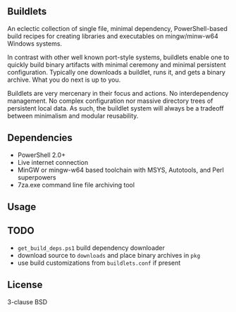 ## Buildlets

An eclectic collection of single file, minimal dependency, PowerShell-based
build recipes for creating libraries and executables on mingw/minw-w64
Windows systems.

In contrast with other well known port-style systems, buildlets enable one to
quickly build binary artifacts with minimal ceremony and minimal persistent
configuration. Typically one downloads a buildlet, runs it, and gets a binary
archive. What you do next is up to you.

Buildlets are very mercenary in their focus and actions. No interdependency
management. No complex configuration nor massive directory trees of persistent
local data. As such, the buildlet system will always be a tradeoff between
minimalism and modular reusability.

## Dependencies

* PowerShell 2.0+
* Live internet connection
* MinGW or mingw-w64 based toolchain with MSYS, Autotools, and Perl superpowers
* 7za.exe command line file archiving tool

## Usage

## TODO

* `get_build_deps.ps1` build dependency downloader
* download source to `downloads` and place binary archives in `pkg`
* use build customizations from `buildlets.conf` if present

## License

3-clause BSD
